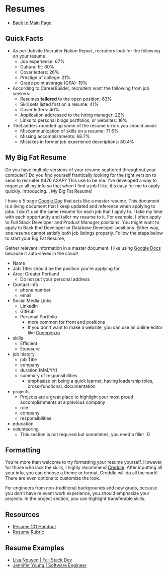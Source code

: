 # Resumes
- [Back to Main Page](https://github.com/PdxCodeGuild/career-guide)

## Quick Facts
- As per Jobvite Recruiter Nation Report, recruiters look for the following on your resume:
  - Job experience: 67%
  - Cultural fit: 60%
  - Cover letters: 26%
  - Prestige of college: 21%
  - Grade point average (GPA): 19%
- According to CareerBuilder, recruiters want the following from job seekers:
  - Resumes **tailored** to the open position: 63%
  - Skill sets listed first on a resume: 41%
  - Cover letters: 40%
  - Application addressed to the hiring manager: 22%
  - Links to personal blogs portfolios, or websites: 16%
- TheLadders rounded up some of the resume errors you should avoid:
  - Miscommunication of skills on a resume: 71.6%
  - Missing accomplishments: 68.7%
  - Mistakes in former job experience descriptions: 80.4%

## My Big Fat Resume

Do you have multiple versions of your resume scattered throughout your computer? Do you find yourself frantically looking for the right version to send to recruiter #476 ASAP? This use to be me. I've developed a way to organize all my info so that when I find a job I like, it's easy for me to apply quickly. Introducing... My Big Fat Resume!

I have a 5 page [Google Doc](http://docs.google.com/) that acts like a master resume. This document is a living document that I keep updated and reference when applying to jobs. I don't use the same resume for each job that I apply to. I take my time with each opportunity and tailor my resume to it. For example, I often apply to Full Stack Developer and Product Manager positions. You might want to apply to Back End Developer or Database Developer positions. Either way, one resume cannot satisfy both job listings properly. Follow the steps below to start your Big Fat Resume,

Gather relevant information in a master document. I like using [Google Docs](http://docs.google.com/) because it auto-saves in the cloud!

  - Name
  - Job Title: should be the position you're applying for
  - Area: Greater Portland
    - Do not put your personal address
  - Contact info
    - phone number
    - email
  - Social Media Links
    - LinkedIn
    - GitHub
    - Personal Portfolio
      - more common for front end positions
      - If you don't want to make a website, you can use an online editor like [Codepen.io](codepen.io)
  - skills
    - Efficient
    - Exposure
  - job history
    - job Title
    - company
    - duration (MM/YY)
    - summary of responsibilities
      - emphasize on being a quick learner, having leadership roles, cross-functional, documentation
  - projects
    - Projects are a great place to highlight your most proud accomplishments at a previous company
    - role
    - company
    - responsibilities
  - education
  - volunteering
    - This section is not required but sometimes, you need a filler :D

## Formatting
You're more than welcome to try formatting your resume yourself. However, for those who lack the skills, I highly recommend [Creddle](creddle.io). After inputting all your info, you can choose a theme or format. Creddle will do all the work! There are even options to customize the look.

For engineers from non-traditional backgrounds and new grads, because you don't have relevant work experience, you should emphasize your projects. In the project section, you can highlight transferable skills.

## Resources
- [Resume 101 Handout](https://github.com/PdxCodeGuild/career-guide/blob/master/resume/resume101_handout.pdf)
- [Resume Rubric](https://github.com/PdxCodeGuild/career-guide/blob/master/resume/resume_rubric.pdf)

## Resume Examples
- [Lisa Nguyen | Full Stack Dev](lisa-nguyen_full-stack-dev_July19.pdf)
- [Jennifer Young | Software Engineer](jen_young_swe.jpeg)
